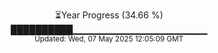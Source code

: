 <p align="center">
⏳Year Progress (34.66 %)<br>
██████████▁▁▁▁▁▁▁▁▁▁▁▁▁▁▁▁▁▁▁▁ <br>
<sub>Updated: Wed, 07 May 2025 12:05:09 GMT</sub>
</p>


